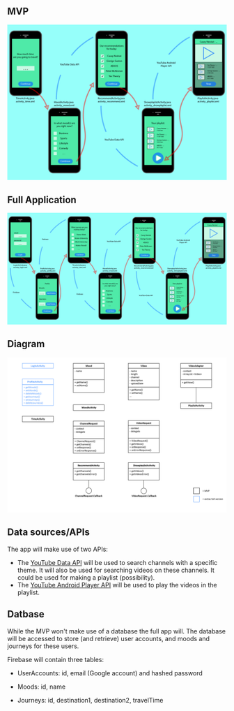 ## MVP

![Alt text](https://github.com/teunisvdh/ProjectApp/blob/master/doc/Project_MVP_detail.jpg)

## Full Application

![Alt text](https://github.com/teunisvdh/ProjectApp/blob/master/doc/Project_final_detail.jpg)

## Diagram

![Alt text](https://github.com/teunisvdh/ProjectApp/blob/master/doc/Diagram%20app.jpg)

## Data sources/APIs 

The app will make use of two APIs: 
- The [YouTube Data API](https://developers.google.com/youtube/v3/getting-started) will be used to search channels with a specific theme. It will also be used for searching videos on these channels. It could be used for making a playlist (possibility).  
- The [YouTube Android Player API](https://developers.google.com/youtube/android/player/) will be used to play the videos in the playlist.

## Datbase

While the MVP won't make use of a database the full app will. The database will be accessed to store (and retrieve) user accounts, and moods and journeys for these users. 

Firebase will contain three tables:

- UserAccounts: id, email (Google account) and hashed password

- Moods: id, name 

- Journeys: id, destination1, destination2, travelTime 
